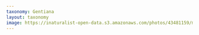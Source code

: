 ```yaml
---
taxonomy: Gentiana
layout: taxonomy
image: https://inaturalist-open-data.s3.amazonaws.com/photos/43481159/medium.jpg
---
```


